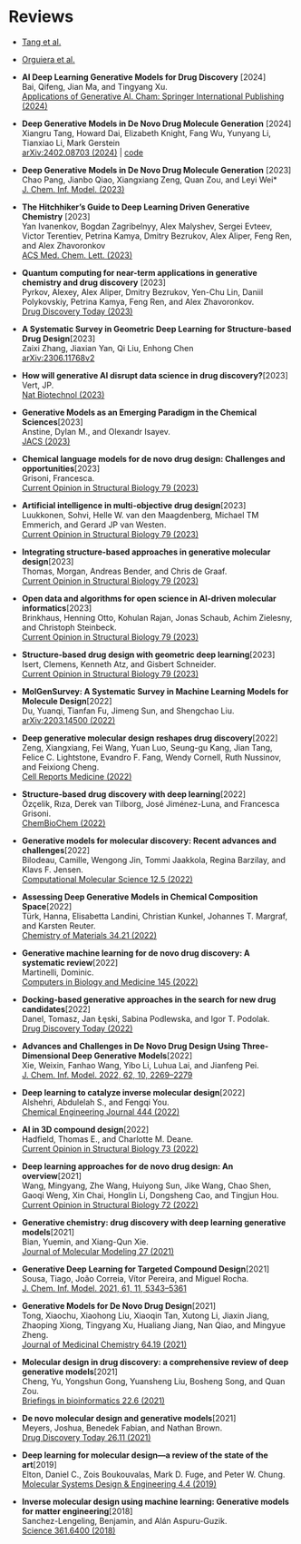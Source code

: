 # Reviews

- [Tang et al.](https://arxiv.org/pdf/2402.08703.pdf)
- [Orguiera et al.](https://doi.org/10.3389/frhem.2024.1305741)

- **AI Deep Learning Generative Models for Drug Discovery** [2024]  
    Bai, Qifeng, Jian Ma, and Tingyang Xu.  
    [Applications of Generative AI. Cham: Springer International Publishing (2024)](https://link.springer.com/chapter/10.1007/978-3-031-46238-2_23)

- **Deep Generative Models in De Novo Drug Molecule Generation** [2024]  
    Xiangru Tang, Howard Dai, Elizabeth Knight, Fang Wu, Yunyang Li, Tianxiao Li, Mark Gerstein  
    [arXiv:2402.08703 (2024)](https://arxiv.org/abs/2402.08703) | [code](https://github.com/gersteinlab/GenAI4Drug)

- **Deep Generative Models in De Novo Drug Molecule Generation** [2023]  
    Chao Pang, Jianbo Qiao, Xiangxiang Zeng, Quan Zou, and Leyi Wei*  
    [J. Chem. Inf. Model. (2023)](https://doi.org/10.1021/acs.jcim.3c01496)

- **The Hitchhiker’s Guide to Deep Learning Driven Generative Chemistry** [2023]  
    Yan Ivanenkov, Bogdan Zagribelnyy, Alex Malyshev, Sergei Evteev, Victor Terentiev, Petrina Kamya, Dmitry Bezrukov, Alex Aliper, Feng Ren, and Alex Zhavoronkov  
    [ACS Med. Chem. Lett. (2023)](https://doi.org/10.1021/acsmedchemlett.3c00041)

- **Quantum computing for near-term applications in generative chemistry and drug discovery** [2023]  
    Pyrkov, Alexey, Alex Aliper, Dmitry Bezrukov, Yen-Chu Lin, Daniil Polykovskiy, Petrina Kamya, Feng Ren, and Alex Zhavoronkov.  
    [Drug Discovery Today (2023)](https://doi.org/10.1016/j.drudis.2023.103675)

- **A Systematic Survey in Geometric Deep Learning for Structure-based Drug Design**[2023]  
    Zaixi Zhang, Jiaxian Yan, Qi Liu, Enhong Chen  
    [arXiv:2306.11768v2](https://arxiv.org/abs/2306.11768)

- **How will generative AI disrupt data science in drug discovery?**[2023]  
    Vert, JP.  
    [Nat Biotechnol (2023)](https://doi.org/10.1038/s41587-023-01789-6)

- **Generative Models as an Emerging Paradigm in the Chemical Sciences**[2023]  
    Anstine, Dylan M., and Olexandr Isayev.  
    [JACS (2023)](https://pubs.acs.org/doi/10.1021/jacs.2c13467)

- **Chemical language models for de novo drug design: Challenges and opportunities**[2023]  
    Grisoni, Francesca.  
    [Current Opinion in Structural Biology 79 (2023)](https://doi.org/10.1016/j.sbi.2023.102527)

- **Artificial intelligence in multi-objective drug design**[2023]  
    Luukkonen, Sohvi, Helle W. van den Maagdenberg, Michael TM Emmerich, and Gerard JP van Westen.  
    [Current Opinion in Structural Biology 79 (2023)](https://doi.org/10.1016/j.sbi.2023.102537)

- **Integrating structure-based approaches in generative molecular design**[2023]  
    Thomas, Morgan, Andreas Bender, and Chris de Graaf.  
    [Current Opinion in Structural Biology 79 (2023)](https://doi.org/10.1016/j.sbi.2023.102559)

- **Open data and algorithms for open science in AI-driven molecular informatics**[2023]  
    Brinkhaus, Henning Otto, Kohulan Rajan, Jonas Schaub, Achim Zielesny, and Christoph Steinbeck.  
    [Current Opinion in Structural Biology 79 (2023)](https://doi.org/10.1016/j.sbi.2023.102542)

- **Structure-based drug design with geometric deep learning**[2023]  
    Isert, Clemens, Kenneth Atz, and Gisbert Schneider.  
    [Current Opinion in Structural Biology 79 (2023)](https://doi.org/10.1016/j.sbi.2023.102548)

- **MolGenSurvey: A Systematic Survey in Machine Learning Models for Molecule Design**[2022]  
    Du, Yuanqi, Tianfan Fu, Jimeng Sun, and Shengchao Liu.  
    [arXiv:2203.14500 (2022)](https://arxiv.org/abs/2203.14500)

- **Deep generative molecular design reshapes drug discovery**[2022]  
    Zeng, Xiangxiang, Fei Wang, Yuan Luo, Seung-gu Kang, Jian Tang, Felice C. Lightstone, Evandro F. Fang, Wendy Cornell, Ruth Nussinov, and Feixiong Cheng.  
    [Cell Reports Medicine (2022)](https://doi.org/10.1016/j.xcrm.2022.100794)

- **Structure-based drug discovery with deep learning**[2022]  
    Özçelik, Rıza, Derek van Tilborg, José Jiménez-Luna, and Francesca Grisoni.  
    [ChemBioChem (2022)](https://doi.org/10.1002/cbic.202200776)

- **Generative models for molecular discovery: Recent advances and challenges**[2022]  
    Bilodeau, Camille, Wengong Jin, Tommi Jaakkola, Regina Barzilay, and Klavs F. Jensen.  
    [Computational Molecular Science 12.5 (2022)](https://doi.org/10.1002/wcms.1608)

- **Assessing Deep Generative Models in Chemical Composition Space**[2022]  
    Türk, Hanna, Elisabetta Landini, Christian Kunkel, Johannes T. Margraf, and Karsten Reuter.  
    [Chemistry of Materials 34.21 (2022)](https://doi.org/10.1021/acs.chemmater.2c01860)

- **Generative machine learning for de novo drug discovery: A systematic review**[2022]  
    Martinelli, Dominic.  
    [Computers in Biology and Medicine 145 (2022)](https://doi.org/10.1016/j.compbiomed.2022.105403)

- **Docking-based generative approaches in the search for new drug candidates**[2022]  
    Danel, Tomasz, Jan Łęski, Sabina Podlewska, and Igor T. Podolak.  
    [Drug Discovery Today (2022)](https://doi.org/10.1016/j.drudis.2022.103439)

- **Advances and Challenges in De Novo Drug Design Using Three-Dimensional Deep Generative Models**[2022]  
    Xie, Weixin, Fanhao Wang, Yibo Li, Luhua Lai, and Jianfeng Pei.  
    [J. Chem. Inf. Model. 2022, 62, 10, 2269–2279](https://pubs.acs.org/doi/10.1021/acs.jcim.2c00042)

- **Deep learning to catalyze inverse molecular design**[2022]  
    Alshehri, Abdulelah S., and Fengqi You.  
    [Chemical Engineering Journal 444 (2022)](https://doi.org/10.1016/j.cej.2022.136669)

- **AI in 3D compound design**[2022]  
    Hadfield, Thomas E., and Charlotte M. Deane.  
    [Current Opinion in Structural Biology 73 (2022)](https://doi.org/10.1016/j.sbi.2021.102326)

- **Deep learning approaches for de novo drug design: An overview**[2021]  
    Wang, Mingyang, Zhe Wang, Huiyong Sun, Jike Wang, Chao Shen, Gaoqi Weng, Xin Chai, Honglin Li, Dongsheng Cao, and Tingjun Hou.  
    [Current Opinion in Structural Biology 72 (2022)](https://doi.org/10.1016/j.sbi.2021.10.001)

- **Generative chemistry: drug discovery with deep learning generative models**[2021]  
    Bian, Yuemin, and Xiang-Qun Xie.  
    [Journal of Molecular Modeling 27 (2021)](https://link.springer.com/article/10.1007/s00894-021-04674-8)

- **Generative Deep Learning for Targeted Compound Design**[2021]  
    Sousa, Tiago, João Correia, Vítor Pereira, and Miguel Rocha.  
    [J. Chem. Inf. Model. 2021, 61, 11, 5343–5361](https://pubs.acs.org/doi/10.1021/acs.jcim.0c01496)

- **Generative Models for De Novo Drug Design**[2021]  
    Tong, Xiaochu, Xiaohong Liu, Xiaoqin Tan, Xutong Li, Jiaxin Jiang, Zhaoping Xiong, Tingyang Xu, Hualiang Jiang, Nan Qiao, and Mingyue Zheng.  
    [Journal of Medicinal Chemistry 64.19 (2021)](https://pubs.acs.org/doi/10.1021/acs.jmedchem.1c00927)

- **Molecular design in drug discovery: a comprehensive review of deep generative models**[2021]  
    Cheng, Yu, Yongshun Gong, Yuansheng Liu, Bosheng Song, and Quan Zou.  
    [Briefings in bioinformatics 22.6 (2021)](https://doi.org/10.1093/bib/bbab344)

- **De novo molecular design and generative models**[2021]  
    Meyers, Joshua, Benedek Fabian, and Nathan Brown.  
    [Drug Discovery Today 26.11 (2021)](https://doi.org/10.1016/j.drudis.2021.05.019)

- **Deep learning for molecular design—a review of the state of the art**[2019]  
    Elton, Daniel C., Zois Boukouvalas, Mark D. Fuge, and Peter W. Chung.  
    [Molecular Systems Design & Engineering 4.4 (2019)](https://pubs.rsc.org/en/content/articlelanding/2019/me/c9me00039a)

- **Inverse molecular design using machine learning: Generative models for matter engineering**[2018]  
    Sanchez-Lengeling, Benjamin, and Alán Aspuru-Guzik.  
    [Science 361.6400 (2018)](https://www.science.org/doi/10.1126/science.aat2663)

